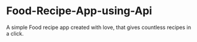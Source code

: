 # Food-Recipe-App-using-Api
A simple Food recipe app created with love, that gives countless recipes in a click.
